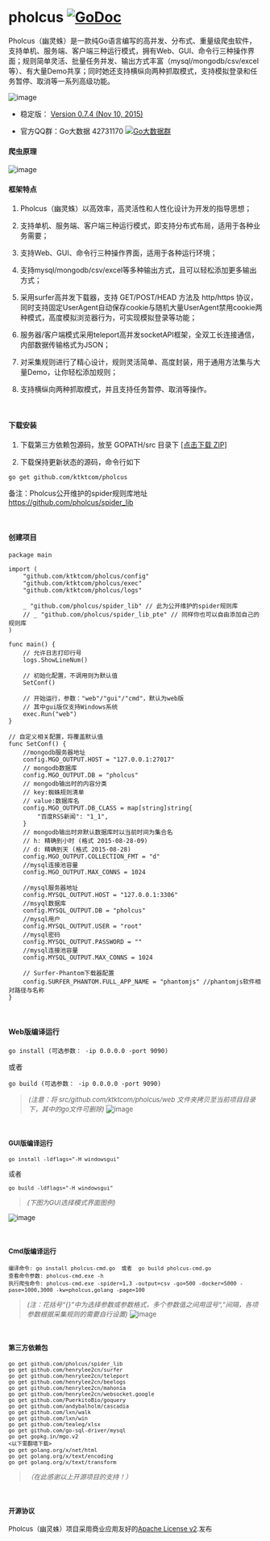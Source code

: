 # pholcus    [![GoDoc](https://godoc.org/github.com/tsuna/gohbase?status.png)](https://godoc.org/github.com/ktktcom/pholcus)

Pholcus（幽灵蛛）是一款纯Go语言编写的高并发、分布式、重量级爬虫软件，支持单机、服务端、客户端三种运行模式，拥有Web、GUI、命令行三种操作界面；规则简单灵活、批量任务并发、输出方式丰富（mysql/mongodb/csv/excel等）、有大量Demo共享；同时她还支持横纵向两种抓取模式，支持模拟登录和任务暂停、取消等一系列高级功能。

![image](https://github.com/ktktcom/pholcus/blob/master/doc/icon.png)

* 稳定版： [Version 0.7.4 (Nov 10, 2015)](https://github.com/ktktcom/pholcus/releases)

* 官方QQ群：Go大数据 42731170    [![Go大数据群](http://pub.idqqimg.com/wpa/images/group.png)](http://shang.qq.com/wpa/qunwpa?idkey=83ee3e1a4be6bdb2b08a51a044c06ae52cf10a082f7c5cf6b36c1f78e8b03589)

#### 爬虫原理

![image](https://github.com/ktktcom/pholcus/blob/master/doc/project.png)


#### 框架特点
 1. Pholcus（幽灵蛛）以高效率，高灵活性和人性化设计为开发的指导思想；

 2. 支持单机、服务端、客户端三种运行模式，即支持分布式布局，适用于各种业务需要；
 
 3. 支持Web、GUI、命令行三种操作界面，适用于各种运行环境；
 
 4. 支持mysql/mongodb/csv/excel等多种输出方式，且可以轻松添加更多输出方式；
 
 5. 采用surfer高并发下载器，支持 GET/POST/HEAD 方法及 http/https 协议，同时支持固定UserAgent自动保存cookie与随机大量UserAgent禁用cookie两种模式，高度模拟浏览器行为，可实现模拟登录等功能；

 6. 服务器/客户端模式采用teleport高并发socketAPI框架，全双工长连接通信，内部数据传输格式为JSON；
 
 7. 对采集规则进行了精心设计，规则灵活简单、高度封装，用于通用方法集与大量Demo，让你轻松添加规则；
 
 8. 支持横纵向两种抓取模式，并且支持任务暂停、取消等操作。

&nbsp;

#### 下载安装

1. 下载第三方依赖包源码，放至 GOPATH/src 目录下 [[点击下载 ZIP]](https://github.com/pholcus/dependent/archive/master.zip)

2. 下载保持更新状态的源码，命令行如下
```
go get github.com/ktktcom/pholcus
```

备注：Pholcus公开维护的spider规则库地址 <https://github.com/pholcus/spider_lib>

&nbsp;

#### 创建项目

```
package main

import (
    "github.com/ktktcom/pholcus/config"
    "github.com/ktktcom/pholcus/exec"
    "github.com/ktktcom/pholcus/logs"

    _ "github.com/pholcus/spider_lib" // 此为公开维护的spider规则库
    // _ "github.com/pholcus/spider_lib_pte" // 同样你也可以自由添加自己的规则库
)

func main() {
    // 允许日志打印行号
    logs.ShowLineNum()

    // 初始化配置，不调用则为默认值
    SetConf()

    // 开始运行，参数："web"/"gui"/"cmd"，默认为web版
    // 其中gui版仅支持Windows系统
    exec.Run("web")
}

// 自定义相关配置，将覆盖默认值
func SetConf() {
    //mongodb服务器地址
    config.MGO_OUTPUT.HOST = "127.0.0.1:27017"
    // mongodb数据库
    config.MGO_OUTPUT.DB = "pholcus"
    // mongodb输出时的内容分类
    // key:蜘蛛规则清单
    // value:数据库名
    config.MGO_OUTPUT.DB_CLASS = map[string]string{
        "百度RSS新闻": "1_1",
    }
    // mongodb输出时非默认数据库时以当前时间为集合名
    // h: 精确到小时 (格式 2015-08-28-09)
    // d: 精确到天 (格式 2015-08-28)
    config.MGO_OUTPUT.COLLECTION_FMT = "d"
    //mysql连接池容量
    config.MGO_OUTPUT.MAX_CONNS = 1024

    //mysql服务器地址
    config.MYSQL_OUTPUT.HOST = "127.0.0.1:3306"
    //msyql数据库
    config.MYSQL_OUTPUT.DB = "pholcus"
    //mysql用户
    config.MYSQL_OUTPUT.USER = "root"
    //mysql密码
    config.MYSQL_OUTPUT.PASSWORD = ""
    //mysql连接池容量
    config.MYSQL_OUTPUT.MAX_CONNS = 1024

    // Surfer-Phantom下载器配置
    config.SURFER_PHANTOM.FULL_APP_NAME = "phantomjs" //phantomjs软件相对路径与名称
}
```
&nbsp;

#### Web版编译运行
```
go install (可选参数： -ip 0.0.0.0 -port 9090)
```
或者
```
go build (可选参数： -ip 0.0.0.0 -port 9090)
```
> *<font size="2">(注意：将 src/github.com/ktktcom/pholcus/web 文件夹拷贝至当前项目目录下，其中的go文件可删除)*
![image](https://github.com/ktktcom/pholcus/blob/master/doc/webshow_1.jpg)

&nbsp;

#### GUI版编译运行

```
go install -ldflags="-H windowsgui"
```
或者
```
go build -ldflags="-H windowsgui"
```

> *<font size="2">(下图为GUI选择模式界面图例)*

![image](https://github.com/ktktcom/pholcus/blob/master/doc/guishow_0.jpg)

&nbsp;


#### Cmd版编译运行
```
编译命令: go install pholcus-cmd.go  或者  go build pholcus-cmd.go
查看命令参数: pholcus-cmd.exe -h
执行爬虫命令: pholcus-cmd.exe -spider=1,3 -output=csv -go=500 -docker=5000 -pase=1000,3000 -kw=pholcus,golang -page=100
```

> *<font size="2">(注：花括号“{}”中为选择参数或参数格式，多个参数值之间用逗号“,”间隔，各项参数根据采集规则的需要自行设置)*
![image](https://github.com/ktktcom/pholcus/blob/master/doc/cmd.jpg)

&nbsp;

#### 第三方依赖包

```
go get github.com/pholcus/spider_lib
go get github.com/henrylee2cn/surfer
go get github.com/henrylee2cn/teleport
go get github.com/henrylee2cn/beelogs
go get github.com/henrylee2cn/mahonia
go get github.com/henrylee2cn/websocket.google
go get github.com/PuerkitoBio/goquery
go get github.com/andybalholm/cascadia
go get github.com/lxn/walk
go get github.com/lxn/win
go get github.com/tealeg/xlsx
go get github.com/go-sql-driver/mysql
go get gopkg.in/mgo.v2
<以下需翻墙下载>
go get golang.org/x/net/html
go get golang.org/x/text/encoding
go get golang.org/x/text/transform
```
> *<font size="2">（在此感谢以上开源项目的支持！）</font>*


&nbsp;

#### 开源协议

Pholcus（幽灵蛛）项目采用商业应用友好的[Apache License v2](https://github.com/ktktcom/pholcus/blob/master/doc/license.txt).发布
